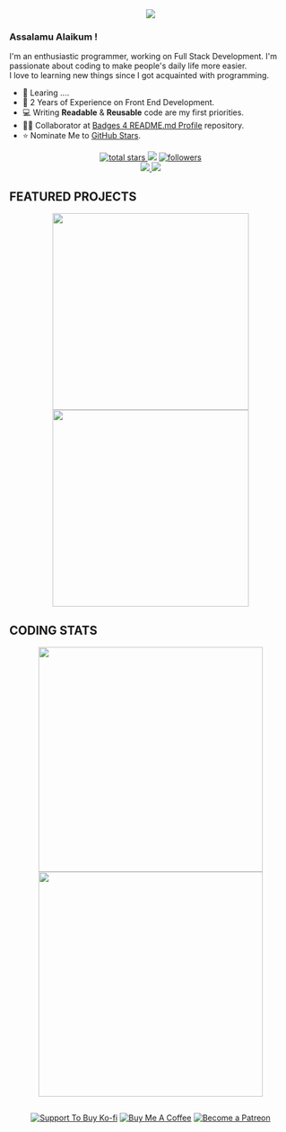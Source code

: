 <div align='center'>
<img src='https://readme-typing-svg.herokuapp.com?font=ubuntu&color=16A085&center=true&lines=Full+Stack+Developer;Enthusiastic+Programmer;Open+Source+Contributor;Code+For+Everyone'/>
</div>

### Assalamu Alaikum !

I'm an enthusiastic programmer, working on Full Stack Development. I'm passionate about coding to make people's daily life more easier.</br>
I love to learning new things since I got acquainted with programming.

- 🌱 Learing ....
- 🐾 2 Years of Experience on Front End Development.
- 💻 Writing **Readable** & **Reusable** code are my first priorities.
- 👨‍💻 Collaborator at [Badges 4 README.md Profile](https://github.com/alexandresanlim/Badges4-README.md-Profile) repository.
- ⭐️ Nominate Me to [GitHub Stars](https://stars.github.com/nominate).

<p align='center'>
    <a href='https://github.com/mrhrifat?tab=repositories&sort=stargazers'>
        <img alt='total stars' title='Total stars on GitHub' src='https://custom-icon-badges.herokuapp.com/badge/dynamic/json?logo=star&color=55960c&labelColor=488207&label=Stars&style=for-the-badge&query=%24.stars&url=https://api.github-star-counter.workers.dev/user/mrhrifat'/>
    </a>
    <img src='https://vbr.wocr.tk/badge?page_id=mrhrifat&style=for-the-badge&logo=Github&color=16a085'>
    <a href='https://github.com/mrhrifat?tab=followers'>
        <img alt='followers' title='Follow Me on GitHub' src='https://custom-icon-badges.herokuapp.com/github/followers/mrhrifat?color=236ad3&labelColor=1155ba&style=for-the-badge&logo=person-add&label=Follow&logoColor=white'/>
        <br>
    </a>
    <a href='https://www.linkedin.com/in/mrhrifat' target='_blank'>
        <img src='https://img.shields.io/badge/linkedin%20-%230077B5.svg?&style=for-the-badge&logo=linkedin&logoColor=white'/>
    </a>
    <a href='mailto:mrhrifat383759@gmail.com' target='_blank'>
        <img src='https://img.shields.io/badge/Gmail-D14836?style=for-the-badge&logo=gmail&logoColor=white'/>
    </a>
</p>

## FEATURED PROJECTS

<p align='center'>
    <a href='https://github.com/mrhrifat/holy-alquran'>
        <img src='https://github-readme-stats-git-masterrstaa-rickstaa.vercel.app/api/pin/?username=mrhrifat&repo=holy-alquran&theme=transparent&hide=html' width='350'/>
    </a>
    <a href='https://github.com/mrhrifat/web-badge'>
        <img src='https://github-readme-stats-git-masterrstaa-rickstaa.vercel.app/api/pin/?username=mrhrifat&repo=web-badge&theme=transparent'  width='350'/>
    </a>
</p>

## CODING STATS

<p align = 'center'>
    <img src='https://github-readme-stats-git-masterrstaa-rickstaa.vercel.app/api?username=mrhrifat&count_private=true&include_all_commits=true&show_icons=true&theme=transparent' width='400'/>
    <img src='https://github-readme-streak-stats.herokuapp.com/?user=mrhrifat&theme=transparent' width='400'>
</p>

##

<div align='center'>

[![](https://img.shields.io/badge/Ko_fi-FF5E5B?style=for-the-badge&logo=Ko-fi&logoColor=white "Support To Buy Ko-fi")](https://ko-fi.com/mrhrifat) [![](https://img.shields.io/badge/Buy_Me_A_Coffee-FFDD00?style=for-the-badge&logo=buy-me-a-coffee&logoColor=black "Buy Me A Coffee")](https://buymeacoffee.com/mrhrifat) [![](https://img.shields.io/badge/Patreon-F96854?style=for-the-badge&logo=Patreon&logoColor=white "Become a Patreon")](https://patreon.com/mrhrifat)

</div>
